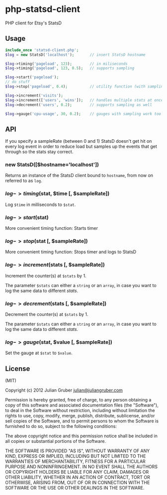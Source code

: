 php-statsd-client
=================

PHP client for Etsy's StatsD

Usage
-----

```php
include_once 'statsd-client.php';
$log = new StatsD('localhost');       // insert StatsD hostname

$log->timing('pageload', 123);        // in miliseconds
$log->timing('pageload', 123, 0.5);   // supports sampling

$log->start('pageload');
// do stuff
$log->stop('pageload', 0.4);          // utility function (with sampling)

$log->increment('visits');
$log->increment(['users', 'wins']);   // handles multiple stats at once
$log->decrement('users', 0.2);        // supports sampling as well

$log->gauge('cpu-usage', 30, 0.2);    // gauges with sampling work too
```

API
---

If you specify a sampleRate (between 0 and 1) StatsD doesn't get hit on every
log event in order to reduce load but samples up the events that get through so the stats stay correct.

### new StatsD([$hostname='localhost'])
Returns an instance of the StatsD client bound to `hostname`, from now on referred to as `log`.

### $log->timing($stat, $time [, $sampleRate])
Log `$time` in milliseconds to `$stat`.

### $log->start($stat)
More convenient timing function: Starts timer

### $log->stop($stat [, $sampleRate])
More convenient timing function: Stops timer and logs to StatsD

### $log->increment($stats [, $sampleRate])
Increment the counter(s) at `$stats` by 1.

The parameter `$stats` can either a `string` or an `array`, in case you want to log the same data to different _stats_.

### $log->decrement($stats [, $sampleRate])
Decrement the counter(s) at `$stats` by 1.

The parameter `$stats` can either a `string` or an `array`, in case you want to log the same data to different _stats_.

### $log->gauge($stat, $value [, $sampleRate])
Set the gauge at `$stat` to `$value`.

License
-------
(MIT)

Copyright (c) 2012 Julian Gruber <julian@juliangruber.com>

Permission is hereby granted, free of charge, to any person obtaining a copy of this software and associated documentation files (the "Software"), to deal in the Software without restriction, including without limitation the rights to use, copy, modify, merge, publish, distribute, sublicense, and/or sell copies of the Software, and to permit persons to whom the Software is furnished to do so, subject to the following conditions:

The above copyright notice and this permission notice shall be included in all copies or substantial portions of the Software.

THE SOFTWARE IS PROVIDED "AS IS", WITHOUT WARRANTY OF ANY KIND, EXPRESS OR IMPLIED, INCLUDING BUT NOT LIMITED TO THE WARRANTIES OF MERCHANTABILITY, FITNESS FOR A PARTICULAR PURPOSE AND NONINFRINGEMENT. IN NO EVENT SHALL THE AUTHORS OR COPYRIGHT HOLDERS BE LIABLE FOR ANY CLAIM, DAMAGES OR OTHER LIABILITY, WHETHER IN AN ACTION OF CONTRACT, TORT OR OTHERWISE, ARISING FROM, OUT OF OR IN CONNECTION WITH THE SOFTWARE OR THE USE OR OTHER DEALINGS IN THE SOFTWARE.